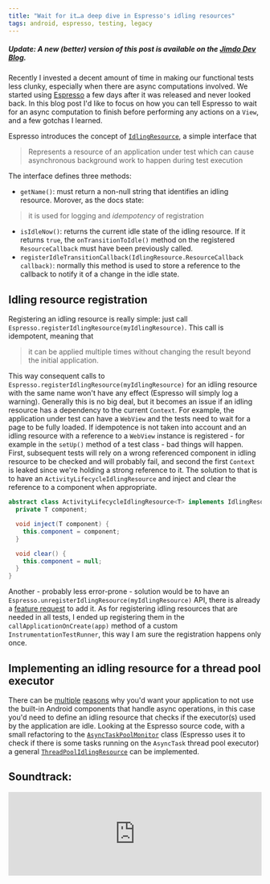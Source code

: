 ```yaml
---
title: "Wait for it…a deep dive in Espresso's idling resources"
tags: android, espresso, testing, legacy
---
```


##### Update: A new (better) version of this post is available on the [Jimdo Dev Blog](http://dev.jimdo.com/2014/05/09/wait-for-it-a-deep-dive-into-espresso-s-idling-resources/).


Recently I invested a decent amount of time in making our functional tests less clunky, especially when there are async computations involved. We started using [Espresso][espresso] a few days after it was released and never looked back. In this blog post I'd like to focus on how you can tell Espresso to wait for an async computation to finish before performing any actions on a `View`, and a few gotchas I learned.
<!--more-->
Espresso introduces the concept of [`IdlingResource`][ir], a simple interface that

> Represents a resource of an application under test which can cause asynchronous background work to happen during test execution

The interface defines three methods:

* `getName()`: must return a non-null string that identifies an idling resource. Morover, as the docs state:

> it is used for logging and *idempotency* of registration

* `isIdleNow()`: returns the current idle state of the idling resource. If it returns `true`, the `onTransitionToIdle()` method on the registered `ResourceCallback` must have been previously called.
* `registerIdleTransitionCallback(IdlingResource.ResourceCallback callback)`: normally this method is used to store a reference to the callback to notify it of a change in the idle state.

## Idling resource registration
Registering an idling resource is really simple: just call `Espresso.registerIdlingResource(myIdlingResource)`. This call is idempotent, meaning that
> it can be applied multiple times without changing the result beyond the initial application.

This way consequent calls to `Espresso.registerIdlingResource(myIdlingResource)` for an idling resource with the same name won't have any effect (Espresso will simply log a warning). Generally this is no big deal, but it becomes an issue if an idling resource has a dependency to the current `Context`. For example, the application under test can have a `WebView` and the tests need to wait for a page to be fully loaded. If idempotence is not taken into account and an idling resource with a reference to a `WebView` instance is registered - for example in the `setUp()` method of a test class - bad things will happen. First, subsequent tests will rely on a wrong referenced component in idling resource to be checked and will probably fail, and second the first `Context` is leaked since we're holding a strong reference to it. The solution to that is to have an `ActivityLifecycleIdlingResource` and inject and clear the reference to a component when appropriate.
```java
abstract class ActivityLifecycleIdlingResource<T> implements IdlingResource {
  private T component;

  void inject(T component) {
    this.component = component;
  }

  void clear() {
    this.component = null;
  }
}
```

Another - probably less error-prone - solution would be to have an `Espresso.unregisterIdlingResource(myIdlingResource)` API, there is already a [feature request][fr] to add it. As for registering idling resources that are needed in all tests, I ended up registering them in the `callApplicationOnCreate(app)` method of a custom `InstrumentationTestRunner`, this way I am sure the registration happens only once.

## Implementing an idling resource for a thread pool executor
There can be [multiple][efficient-android-threading] [reasons][rx-java-android] why you'd want your application to not use the built-in Android components that handle async operations, in this case you'd need to define an idling resource that checks if the executor(s) used by the application are idle. Looking at the Espresso source code, with a small refactoring to the [`AsyncTaskPoolMonitor`][atpm] class (Espresso uses it to check if there is some tasks running on the `AsyncTask` thread pool executor) a general [`ThreadPoolIdlingResource`][tpir] can be implemented.

## Soundtrack:
<iframe width="100%" height="166" scrolling="no" frameborder="no" src="https://w.soundcloud.com/player/?url=https%3A//api.soundcloud.com/tracks/141161837&amp;color=ff5500&amp;auto_play=false&amp;hide_related=false&amp;show_artwork=true"></iframe>


[espresso]: https://code.google.com/p/android-test-kit/
[ir]: https://android-test-kit.googlecode.com/git/docs/javadocs/apidocs/index.html
[fr]: https://code.google.com/p/android-test-kit/issues/detail?id=65
[atpm]: https://code.google.com/p/android-test-kit/source/browse/espresso/lib/src/main/java/com/google/android/apps/common/testing/ui/espresso/base/AsyncTaskPoolMonitor.java
[tpir]: https://gist.github.com/stefanodacchille/9995163#file-threadpoolidlingresource-java
[rx-java-android]: http://mttkay.github.io/blog/2013/08/25/functional-reactive-programming-on-android-with-rxjava/
[efficient-android-threading]: http://www.slideshare.net/andersgoransson/efficient-android-threading
